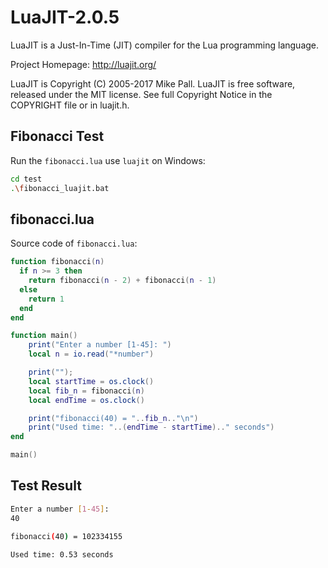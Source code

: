 # LuaJIT-2.0.5

LuaJIT is a Just-In-Time (JIT) compiler for the Lua programming language.

Project Homepage: http://luajit.org/

LuaJIT is Copyright (C) 2005-2017 Mike Pall.
LuaJIT is free software, released under the MIT license.
See full Copyright Notice in the COPYRIGHT file or in luajit.h.

## Fibonacci Test

Run the `fibonacci.lua` use `luajit` on Windows:

```bash
cd test
.\fibonacci_luajit.bat
```

## fibonacci.lua

Source code of `fibonacci.lua`:

```lua
function fibonacci(n)
  if n >= 3 then
  	return fibonacci(n - 2) + fibonacci(n - 1)
  else
    return 1
  end
end

function main()
	print("Enter a number [1-45]: ")
	local n = io.read("*number")

	print("");
	local startTime = os.clock()
	local fib_n = fibonacci(n)
	local endTime = os.clock()

	print("fibonacci(40) = "..fib_n.."\n")
	print("Used time: "..(endTime - startTime).." seconds")
end

main()
```

## Test Result

```bash
Enter a number [1-45]:
40

fibonacci(40) = 102334155

Used time: 0.53 seconds
```
